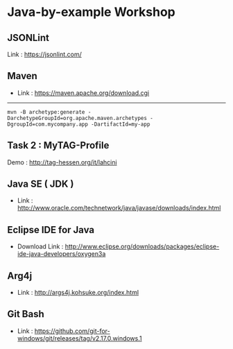 # Java-by-example Workshop

## JSONLint 

Link : https://jsonlint.com/

## Maven

* Link : https://maven.apache.org/download.cgi 

----

    mvn -B archetype:generate -DarchetypeGroupId=org.apache.maven.archetypes -DgroupId=com.mycompany.app -DartifactId=my-app

## Task 2 : MyTAG-Profile

Demo : http://tag-hessen.org/it/lahcini


## Java SE ( JDK )

* Link : http://www.oracle.com/technetwork/java/javase/downloads/index.html

## Eclipse IDE for Java

* Download Link : http://www.eclipse.org/downloads/packages/eclipse-ide-java-developers/oxygen3a

## Arg4j 

* Link : http://args4j.kohsuke.org/index.html

## Git Bash

* Link : https://github.com/git-for-windows/git/releases/tag/v2.17.0.windows.1
